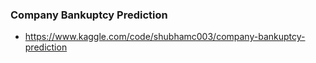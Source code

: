 ### Company Bankuptcy Prediction

- https://www.kaggle.com/code/shubhamc003/company-bankuptcy-prediction